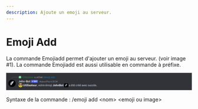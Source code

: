 ```yaml
---
description: Ajoute un emoji au serveur.
---
```


# Emoji Add

La commande Emojiadd permet d'ajouter un emoji au serveur. (voir image #1). La commande Emojiadd est aussi utilisable en commande à préfixe.&#x20;

![Image #1](../../../.gitbook/assets/Emojiadd.png)

Syntaxe de la commande : /emoji add \<nom> \<emoji ou image>
